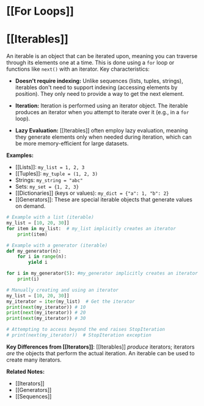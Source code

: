 # [[For Loops]]
# [[Iterables]] 
An iterable is an object that can be iterated upon, meaning you can traverse through its elements one at a time.  This is done using a `for` loop or functions like `next()` with an iterator.  Key characteristics:

* **Doesn't require indexing:** Unlike sequences (lists, tuples, strings), iterables don't need to support indexing (accessing elements by position). They only need to provide a way to get the next element.

* **Iteration:**  Iteration is performed using an iterator object.  The iterable produces an iterator when you attempt to iterate over it (e.g., in a `for` loop).

* **Lazy Evaluation:**  [[Iterables]] often employ lazy evaluation, meaning they generate elements only when needed during iteration, which can be more memory-efficient for large datasets.

**Examples:**

* [[Lists]]: `my_list = 1, 2, 3`
* [[Tuples]]: `my_tuple = (1, 2, 3)`
* Strings: `my_string = "abc"`
* Sets: `my_set = {1, 2, 3}`
* [[Dictionaries]] (keys or values): `my_dict = {"a": 1, "b": 2}`
* [[Generators]]:  These are special iterable objects that generate values on demand.

```python
# Example with a list (iterable)
my_list = [10, 20, 30]]
for item in my_list:  # my_list implicitly creates an iterator
    print(item)

# Example with a generator (iterable)
def my_generator(n):
    for i in range(n):
        yield i

for i in my_generator(5): #my_generator implicitly creates an iterator
    print(i)

# Manually creating and using an iterator
my_list = [10, 20, 30]]
my_iterator = iter(my_list)  # Get the iterator
print(next(my_iterator)) # 10
print(next(my_iterator)) # 20
print(next(my_iterator)) # 30

# Attempting to access beyond the end raises StopIteration
# print(next(my_iterator))  # StopIteration exception

```

**Key Differences from [[Iterators]]**: [[Iterables]] *produce* iterators; iterators *are* the objects that perform the actual iteration.  An iterable can be used to create many iterators.

**Related Notes:**

* [[Iterators]]
* [[Generators]]
* [[Sequences]]

